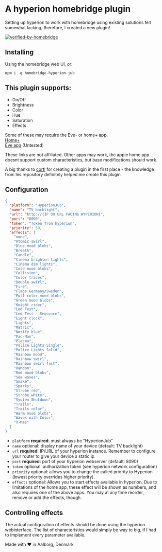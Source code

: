 # A hyperion homebridge plugin

Setting up hyperion to work with homebridge using existing solutions felt somewhat lacking, therefore, I created a new plugin!

[![verified-by-homebridge](https://img.shields.io/badge/homebridge-verified-blueviolet?color=%23491F59&style=for-the-badge&logoColor=%23FFFFFF&logo=homebridge)](https://github.com/homebridge/homebridge/wiki/Verified-Plugins)

## Installing

Using the homebridge web UI, or:

```
npm i -g homebridge-hyperion-jub
```

## This plugin supports:

- On/Off
- Brightness
- Color
- Hue
- Saturation
- Effects

Some of these may require the Eve- or home+ app.<br>
[Home+](https://apps.apple.com/us/app/home-6/id995994352)<br>
[Eve app](https://apps.apple.com/us/app/eve-for-matter-homekit/id917695792) (Untested)

These links are not affiliated. Other apps may work, the apple home app doesnt support custom characteristics, but base modifications should work.

A big thanks to [cortl](https://github.com/cortl/homebridge-hyperion-service) for creating a plugin in the first place - the knowledge from his repository definitely helped me create this plugin

## Configuration

```json
{
  "platform": "HyperionJub",
  "name": "TV backlight",
  "url": "http://{IP OR URL FACING HYPERION}",
  "port": "8090",
  "token": "Token from hyperion",
  "priority": 50,
  "effects": [
    "none",
    "Atomic swirl",
    "Blue mood blobs",
    "Breath",
    "Candle",
    "Cinema brighten lights",
    "Cinema dim lights",
    "Cold mood blobs",
    "Collision",
    "Color traces",
    "Double swirl",
    "Fire",
    "Flags Germany/Sweden",
    "Full color mood blobs",
    "Green mood blobs",
    "Knight rider",
    "Led Test",
    "Led Test - Sequence",
    "Light clock",
    "Lights",
    "Matrix",
    "Notify blue",
    "Pac-Man",
    "Plasma",
    "Police Lights Single",
    "Police Lights Solid",
    "Rainbow mood",
    "Rainbow swirl",
    "Rainbow swirl fast",
    "Random",
    "Red mood blobs",
    "Sea waves",
    "Snake",
    "Sparks",
    "Strobe red",
    "Strobe white",
    "System Shutdown",
    "Trails",
    "Trails color",
    "Warm mood blobs",
    "Waves with Color",
    "X-Mas"
  ]
}
```

- `platform` **required**: must always be "HyperionJub"
- `name` optional: display name of your device (default: TV backlight)
- `url` **required**: IP/URL of your hyperion instance. Remember to configure your router to give your device a static ip.
- `port` **required**: port of your hyperion webserver (default: 8090)
- `token` optional: authorization token (see hyperion network configuration)
- `priority` optional: allows you to change the called priority to Hyperion (lowest priority overrides higher priority).
- `effects` optional: Allows you to start effects available in hyperion. Due to limitations of the home app, these effect will be shown as numbers, and also requires one of the above apps. You may at any time reorder, remove or add the effects, though.

## Controlling effects

The actual configuration of effects should be done using the hyperion webinterface. The list of characteristics would simply be way to big, if I had to implement every parameter available.

Made with :heart: in Aalborg, Denmark
